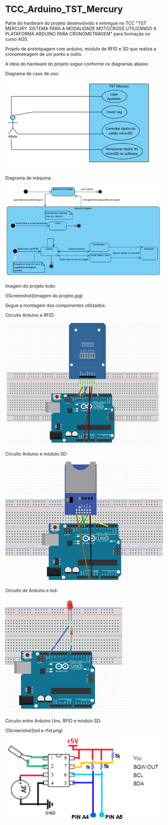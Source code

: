 # TCC_Arduino_TST_Mercury

Parte do hardware do projeto desenvolvido e entregue no TCC "TST MERCURY: SISTEMA PARA A MODALIDADE MOTOCROSS UTILIZANDO A PLATAFORMA ARDUINO PARA CRONOMETRAGEM" para formação no curso ADS.

Projeto de prototipagem com arduino, módulo de RFID e SD que realiza a cronometragem de um ponto a outro. 

A ideia do hardware do projeto segue conforme os diagramas abaixo:

Diagrama de caso de uso:

![Screenshot](DCU.png)

Diagrama de máquina:

![Screenshot](diagramaMAQ.png)

Imagem do projeto todo:

![Screenshot](imagem do projeto.jpg)

Segue a montagem dos componentes utilizados:

Circuito Arduino e RFID:

![Screenshot](rfid.jpg)

Circuito Arduino e módulo SD:

![Screenshot](esquemasd.jpg)

Circuito de Arduino e led:

![Screenshot](led.jpg)

Circuito entre Arduino Uno, RFID e módulo SD:

![Screenshot](sd e rfid.png)

![Screenshot](ds1307.png)
